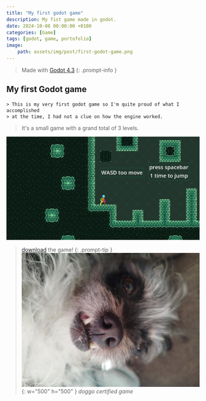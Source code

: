 ```yaml
---
title: "My first godot game"
description: My fist game made in godot.
date: 2024-10-08 00:00:00 +0100
categories: [Game]
tags: [godot, game, portofolio]
image:
    path: assets/img/post/first-godot-game.png
---
```

> Made with [Godot 4.3](https://godotengine.org/download/archive/4.3-stable/)
{: .prompt-info }
## My first Godot game
```
> This is my very first godot game so I'm quite proud of what I accomplished
> at the time, I had not a clue on how the engine worked.
```
> It's a small game with a grand total of 3 levels.

![me](/assets/img/post/first-godot-game.png)

> [download](https://github.com/DeanLemans/2d-platformer-godot/releases) the game!
{: .prompt-tip }
![dog4](assets/img/personal/dog4.jpg){: w="500" h="500" }
_doggo certified game_
